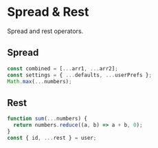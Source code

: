 # Spread & Rest
Spread and rest operators.
## Spread
```javascript
const combined = [...arr1, ...arr2];
const settings = { ...defaults, ...userPrefs };
Math.max(...numbers);
```
## Rest
```javascript
function sum(...numbers) {
  return numbers.reduce((a, b) => a + b, 0);
}
const { id, ...rest } = user;
```
